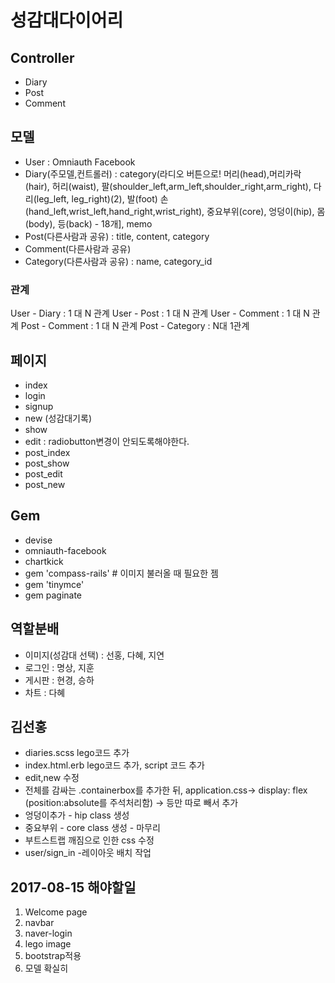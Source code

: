 # 성감대다이어리

## Controller
- Diary
- Post
- Comment

## 모델
- User : Omniauth Facebook
- Diary(주모델,컨트롤러) : category(라디오 버튼으로! 머리(head),머리카락(hair), 허리(waist), 팔(shoulder_left,arm_left,shoulder_right,arm_right), 다리(leg_left, leg_right)(2), 발(foot) 손(hand_left,wrist_left,hand_right,wrist_right), 중요부위(core), 엉덩이(hip), 몸(body), 등(back) - 18개], memo 
- Post(다른사람과 공유) : title, content, category 
- Comment(다른사람과 공유)
- Category(다른사람과 공유) : name, category_id
### 관계
User - Diary : 1 대 N 관계
User - Post : 1 대 N 관계
User - Comment : 1 대 N 관계
Post - Comment : 1 대 N 관계
Post - Category : N대 1관계

## 페이지
- index
- login
- signup
- new (성감대기록)
- show
- edit : radiobutton변경이 안되도록해야한다.
- post_index
- post_show
- post_edit
- post_new

## Gem
- devise
- omniauth-facebook
- chartkick
- gem 'compass-rails' # 이미지 불러올 때 필요한 젬
- gem 'tinymce'
- gem paginate

## 역할분배
- 이미지(성감대 선택) : 선홍, 다혜, 지연
- 로그인 : 명상, 지훈
- 게시판 : 현경, 승하
- 차트 : 다혜

## 김선홍
- diaries.scss lego코드 추가
- index.html.erb lego코드 추가, script 코드 추가
- edit,new 수정
- 전체를 감싸는 .containerbox를 추가한 뒤, application.css-> display: flex  
(position:absolute를 주석처리함) -> 등만 따로 빼서 추가 
- 엉덩이추가 - hip class 생성 
- 중요부위 - core class 생성 - 마무리
- 부트스트랩 깨짐으로 인한 css 수정
- user/sign_in -레이아웃 배치 작업 



## 2017-08-15 해야할일
1. Welcome page
2. navbar
3. naver-login
4. lego image
5. bootstrap적용
6. 모델 확실히

